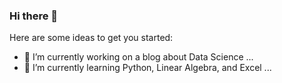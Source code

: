 ### Hi there 👋

Here are some ideas to get you started:

- 🔭 I’m currently working on a blog about Data Science ...
- 🌱 I’m currently learning Python, Linear Algebra, and Excel ...
